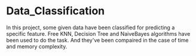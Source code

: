 # Data_Classification
In this project, some given data have been classified for predicting a specific feature. 
Free KNN, Decision Tree and NaiveBayes algorithms have been used to do the task. And they've been compaired in the case of time and memory complexity.
